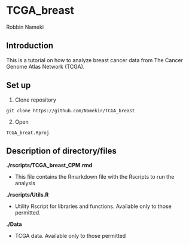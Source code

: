 # TCGA_breast

Robbin Nameki

## Introduction
This is a tutorial on how to analyze breast cancer data from The Cancer Genome Atlas Network (TCGA). 

## Set up
1. Clone repository
```
git clone https://github.com/Namekir/TCGA_breast
```
2. Open 
```
TCGA_breat.Rproj
```

## Description of directory/files
**./rscripts/TCGA_breast_CPM.rmd** 
 * This file contains the Rmarkdown file with the Rscripts to run the analysis

**./rscripts/Utils.R**
* Utility Rscript for libraries and functions. Available only to those permitted.

**./Data** 
* TCGA data. Available only to those permitted


